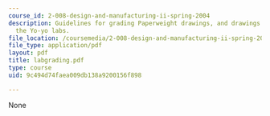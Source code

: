 ```yaml
---
course_id: 2-008-design-and-manufacturing-ii-spring-2004
description: Guidelines for grading Paperweight drawings, and drawings produced in
  the Yo-yo labs.
file_location: /coursemedia/2-008-design-and-manufacturing-ii-spring-2004/9c494d74faea009db138a9200156f898_labgrading.pdf
file_type: application/pdf
layout: pdf
title: labgrading.pdf
type: course
uid: 9c494d74faea009db138a9200156f898

---
```

None